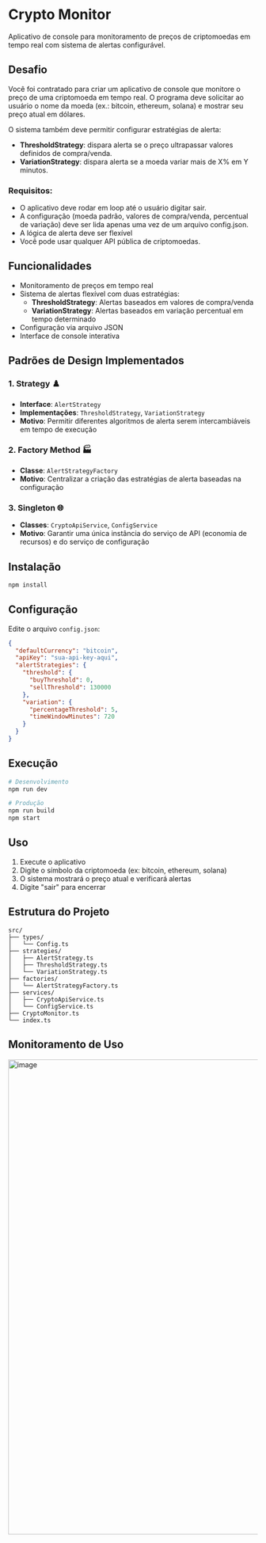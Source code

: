 # Crypto Monitor

Aplicativo de console para monitoramento de preços de criptomoedas em tempo real com sistema de alertas configurável.

## Desafio

Você foi contratado para criar um aplicativo de console que monitore o preço de uma criptomoeda em tempo real.
O programa deve solicitar ao usuário o nome da moeda (ex.: bitcoin, ethereum, solana) e mostrar seu preço atual em dólares.

O sistema também deve permitir configurar estratégias de alerta:

- **ThresholdStrategy**: dispara alerta se o preço ultrapassar valores definidos de compra/venda.
- **VariationStrategy**: dispara alerta se a moeda variar mais de X% em Y minutos.

### Requisitos:

- O aplicativo deve rodar em loop até o usuário digitar sair.
- A configuração (moeda padrão, valores de compra/venda, percentual de variação) deve ser lida apenas uma vez de um arquivo config.json.
- A lógica de alerta deve ser flexível
- Você pode usar qualquer API pública de criptomoedas.

## Funcionalidades

- Monitoramento de preços em tempo real
- Sistema de alertas flexível com duas estratégias:
  - **ThresholdStrategy**: Alertas baseados em valores de compra/venda
  - **VariationStrategy**: Alertas baseados em variação percentual em tempo determinado
- Configuração via arquivo JSON
- Interface de console interativa

## Padrões de Design Implementados

### 1. Strategy ♟️

- **Interface**: `AlertStrategy`
- **Implementações**: `ThresholdStrategy`, `VariationStrategy`
- **Motivo**: Permitir diferentes algoritmos de alerta serem intercambiáveis em tempo de execução

### 2. Factory Method 🏭

- **Classe**: `AlertStrategyFactory`
- **Motivo**: Centralizar a criação das estratégias de alerta baseadas na configuração

### 3. Singleton 🌐

- **Classes**: `CryptoApiService`, `ConfigService`
- **Motivo**: Garantir uma única instância do serviço de API (economia de recursos) e do serviço de configuração

## Instalação

```bash
npm install
```

## Configuração

Edite o arquivo `config.json`:

```json
{
  "defaultCurrency": "bitcoin",
  "apiKey": "sua-api-key-aqui",
  "alertStrategies": {
    "threshold": {
      "buyThreshold": 0,
      "sellThreshold": 130000
    },
    "variation": {
      "percentageThreshold": 5,
      "timeWindowMinutes": 720
    }
  }
}
```

## Execução

```bash
# Desenvolvimento
npm run dev

# Produção
npm run build
npm start
```

## Uso

1. Execute o aplicativo
2. Digite o símbolo da criptomoeda (ex: bitcoin, ethereum, solana)
3. O sistema mostrará o preço atual e verificará alertas
4. Digite "sair" para encerrar

## Estrutura do Projeto

```
src/
├── types/
│   └── Config.ts
├── strategies/
│   ├── AlertStrategy.ts
│   ├── ThresholdStrategy.ts
│   └── VariationStrategy.ts
├── factories/
│   └── AlertStrategyFactory.ts
├── services/
│   ├── CryptoApiService.ts
│   └── ConfigService.ts
├── CryptoMonitor.ts
└── index.ts
```

## Monitoramento de Uso

<img width="1856" height="960" alt="image" src="https://github.com/user-attachments/assets/38f92ddd-66f7-443e-a96b-5f86bf6478d3" />
